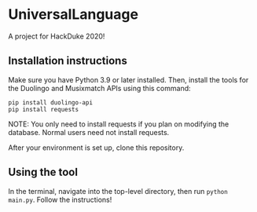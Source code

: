 # UniversalLanguage
A project for HackDuke 2020!

## Installation instructions

Make sure you have Python 3.9 or later installed. 
Then, install the tools for the Duolingo and Musixmatch APIs using this command:

```angular2html
pip install duolingo-api
pip install requests
```

NOTE: You only need to install requests if you plan on modifying the database.
Normal users need not install requests.

After your environment is set up, clone this repository.

## Using the tool

In the terminal, navigate into the top-level directory, then run `python main.py`. 
Follow the instructions!